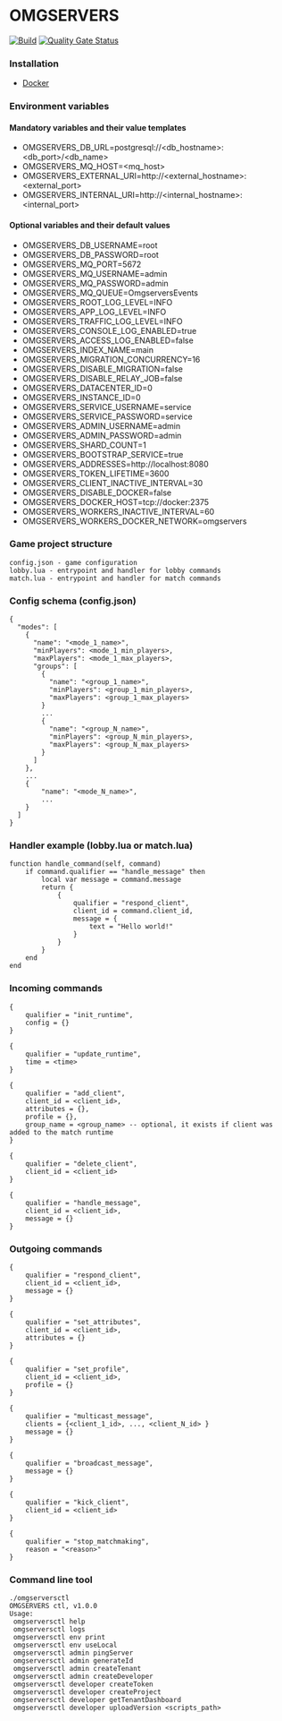 # OMGSERVERS

[![Build](https://github.com/OMGSERVERS/omgservers/actions/workflows/build.yml/badge.svg)](https://github.com/OMGSERVERS/omgservers/actions/workflows/build.yml)
[![Quality Gate Status](https://sonarcloud.io/api/project_badges/measure?project=OMGSERVERS_omgservers&metric=alert_status)](https://sonarcloud.io/summary/new_code?id=OMGSERVERS_omgservers)

### Installation

- [Docker](https://hub.docker.com/r/omgservers/omgservers-service)

### Environment variables

#### Mandatory variables and their value templates

- OMGSERVERS_DB_URL=postgresql://<db_hostname>:<db_port>/<db_name>
- OMGSERVERS_MQ_HOST=<mq_host>
- OMGSERVERS_EXTERNAL_URI=http://<external_hostname>:<external_port>
- OMGSERVERS_INTERNAL_URI=http://<internal_hostname>:<internal_port>

#### Optional variables and their default values

- OMGSERVERS_DB_USERNAME=root
- OMGSERVERS_DB_PASSWORD=root
- OMGSERVERS_MQ_PORT=5672
- OMGSERVERS_MQ_USERNAME=admin
- OMGSERVERS_MQ_PASSWORD=admin
- OMGSERVERS_MQ_QUEUE=OmgserversEvents
- OMGSERVERS_ROOT_LOG_LEVEL=INFO
- OMGSERVERS_APP_LOG_LEVEL=INFO
- OMGSERVERS_TRAFFIC_LOG_LEVEL=INFO
- OMGSERVERS_CONSOLE_LOG_ENABLED=true
- OMGSERVERS_ACCESS_LOG_ENABLED=false
- OMGSERVERS_INDEX_NAME=main
- OMGSERVERS_MIGRATION_CONCURRENCY=16
- OMGSERVERS_DISABLE_MIGRATION=false
- OMGSERVERS_DISABLE_RELAY_JOB=false
- OMGSERVERS_DATACENTER_ID=0
- OMGSERVERS_INSTANCE_ID=0
- OMGSERVERS_SERVICE_USERNAME=service
- OMGSERVERS_SERVICE_PASSWORD=service
- OMGSERVERS_ADMIN_USERNAME=admin
- OMGSERVERS_ADMIN_PASSWORD=admin
- OMGSERVERS_SHARD_COUNT=1
- OMGSERVERS_BOOTSTRAP_SERVICE=true
- OMGSERVERS_ADDRESSES=http://localhost:8080
- OMGSERVERS_TOKEN_LIFETIME=3600
- OMGSERVERS_CLIENT_INACTIVE_INTERVAL=30
- OMGSERVERS_DISABLE_DOCKER=false
- OMGSERVERS_DOCKER_HOST=tcp://docker:2375
- OMGSERVERS_WORKERS_INACTIVE_INTERVAL=60
- OMGSERVERS_WORKERS_DOCKER_NETWORK=omgservers

### Game project structure

```
config.json - game configuration
lobby.lua - entrypoint and handler for lobby commands
match.lua - entrypoint and handler for match commands
```

### Config schema (config.json)

```
{
  "modes": [
    {
      "name": "<mode_1_name>",
      "minPlayers": <mode_1_min_players>,
      "maxPlayers": <mode_1_max_players>,
      "groups": [
        {
          "name": "<group_1_name>",
          "minPlayers": <group_1_min_players>,
          "maxPlayers": <group_1_max_players>
        }
        ...
        {
          "name": "<group_N_name>",
          "minPlayers": <group_N_min_players>,
          "maxPlayers": <group_N_max_players>
        }
      ]
    },
    ...
    {
        "name": "<mode_N_name>",
        ...
    }
  ]
}
```

### Handler example (lobby.lua or match.lua)

```
function handle_command(self, command)                                            
    if command.qualifier == "handle_message" then
        local var message = command.message            
        return {
            {
                qualifier = "respond_client",
                client_id = command.client_id,
                message = {
                    text = "Hello world!"
                }
            }
        }
    end
end
```

### Incoming commands

```
{
    qualifier = "init_runtime",
    config = {}
}
```

```
{
    qualifier = "update_runtime",
    time = <time>    
}
```

```
{
    qualifier = "add_client",
    client_id = <client_id>,
    attributes = {},
    profile = {},
    group_name = <group_name> -- optional, it exists if client was added to the match runtime  
}
```

```
{
    qualifier = "delete_client",
    client_id = <client_id>    
}
```

```
{
    qualifier = "handle_message",
    client_id = <client_id>,    
    message = {}
}
```

### Outgoing commands

```
{
    qualifier = "respond_client",
    client_id = <client_id>,
    message = {}
}
```

```
{
    qualifier = "set_attributes",
    client_id = <client_id>,
    attributes = {}
}
```

```
{
    qualifier = "set_profile",
    client_id = <client_id>,
    profile = {}
}
```

```
{
    qualifier = "multicast_message",
    clients = {<client_1_id>, ..., <client_N_id> }
    message = {}
}
```

```
{
    qualifier = "broadcast_message",
    message = {}
}
```

```
{
    qualifier = "kick_client",   
    client_id = <client_id>
}
```

```
{
    qualifier = "stop_matchmaking",    
    reason = "<reason>"    
}
```

### Command line tool

```
./omgserversctl
OMGSERVERS ctl, v1.0.0
Usage:
 omgserversctl help
 omgserversctl logs
 omgserversctl env print
 omgserversctl env useLocal
 omgserversctl admin pingServer
 omgserversctl admin generateId
 omgserversctl admin createTenant
 omgserversctl admin createDeveloper
 omgserversctl developer createToken
 omgserversctl developer createProject
 omgserversctl developer getTenantDashboard
 omgserversctl developer uploadVersion <scripts_path>
```